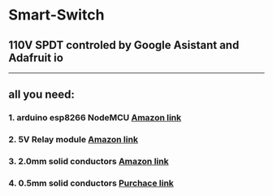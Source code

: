 # Smart-Switch
## 110V SPDT controled by Google Asistant and Adafruit io   
*******************************************************************************************************************************
## all you need:

### **1. arduino esp8266 NodeMCU**  [Amazon link](https://www.amazon.com/dp/B081CSJV2V/ref=sr_1_1_sspa?dchild=1&keywords=nodemcu+esp8266&qid=1611385205&sr=8-1-spons&psc=1&spLa=ZW5jcnlwdGVkUXVhbGlmaWVyPUExVUo1VFg0UDBEVjMyJmVuY3J5cHRlZElkPUEwMzIwODI2MlZaTEVNRzJBUDBFNCZlbmNyeXB0ZWRBZElkPUEwNTYyNjkzMU5WTEI1SjdJUTlDJndpZGdldE5hbWU9c3BfYXRmJmFjdGlvbj1jbGlja1JlZGlyZWN0JmRvTm90TG9nQ2xpY2s9dHJ1ZQ==)

### **2. 5V Relay module**  [Amazon link](https://www.amazon.com/dp/B00LW2VLS0/ref=sr_1_7_sspa?dchild=1&keywords=5V+Relay+module&qid=1611385244&sr=8-7-spons&psc=1&spLa=ZW5jcnlwdGVkUXVhbGlmaWVyPUEzM04xTks5Q1dVSDBYJmVuY3J5cHRlZElkPUEwMzMwMzY0MjQzQk9BNzlaU0ZTSiZlbmNyeXB0ZWRBZElkPUEwMTQ2NDIzUU43NzFNRkg5NEZEJndpZGdldE5hbWU9c3BfbXRmJmFjdGlvbj1jbGlja1JlZGlyZWN0JmRvTm90TG9nQ2xpY2s9dHJ1ZQ==)

### **3. 2.0mm solid conductors**  [Amazon link](https://www.amazon.com/-/zh_TW/dp/B07TX6BX47/ref=sr_1_2?dchild=1&keywords=wire&qid=1611385297&sr=8-2 )

### **4. 0.5mm solid conductors**  [Purchace link](https://cbcable.en.made-in-china.com/product/KFNJWiAUbQck/China-600V-Avss-0-5mm-PVC-Coated-Electrical-Wire-Cable.html )
